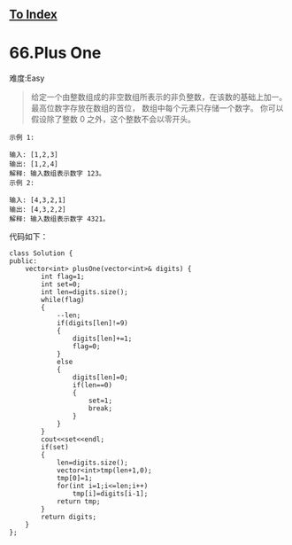 [To Index](/index.md)
---
# 66.Plus One
难度:Easy
> 给定一个由整数组成的非空数组所表示的非负整数，在该数的基础上加一。
最高位数字存放在数组的首位， 数组中每个元素只存储一个数字。
你可以假设除了整数 0 之外，这个整数不会以零开头。

```
示例 1:

输入: [1,2,3]
输出: [1,2,4]
解释: 输入数组表示数字 123。
示例 2:

输入: [4,3,2,1]
输出: [4,3,2,2]
解释: 输入数组表示数字 4321。
```

代码如下：

```
class Solution {
public:
    vector<int> plusOne(vector<int>& digits) {
        int flag=1;
        int set=0;
        int len=digits.size();
        while(flag)
        {
            --len;
            if(digits[len]!=9)
            {
                digits[len]+=1;
                flag=0;
            }
            else 
            {
                digits[len]=0;
                if(len==0)
                {
                    set=1;
                    break;
                }
            }
        }
        cout<<set<<endl;
        if(set)
        {
            len=digits.size();
            vector<int>tmp(len+1,0);
            tmp[0]=1;
            for(int i=1;i<=len;i++)
                tmp[i]=digits[i-1];
            return tmp;
        }
        return digits;
    }
};
```

